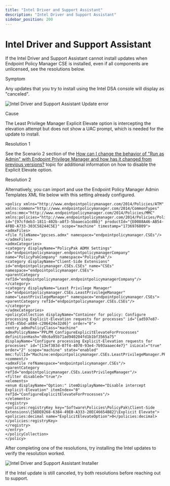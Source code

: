 ```yaml
---
title: "Intel Driver and Support Assistant"
description: "Intel Driver and Support Assistant"
sidebar_position: 200
---
```


# Intel Driver and Support Assistant

If the Intel Driver and Support Assistant cannot install updates when Endpoint Policy Manager CSE is
installed, even if all components are unlicensed, see the resolutions below.

Symptom

Any updates that you try to install using the Intel DSA console will display as "canceled".

![Intel Driver and Support Assistant Update error](/images/endpointpolicymanager/troubleshooting/inteldsaupdates.webp)

Cause

The Least Privilege Manager Explicit Elevate option is intercepting the elevation attempt but does
not show a UAC prompt, which is needed for the update to install.

Resolution 1

See the Scenario 2 section of the
[How can I change the behavior of "Run as Admin" with Endpoint Privilege Manager and how has it changed from previous versions?](/docs/endpointpolicymanager/knowledgebase/leastprivilegemanager/knowledgebase/tipspplpm/runasadmin.md)
topic for additional information on how to disable the Explicit Elevate option.

Resolution 2

Alternatively, you can import and use the Endpoint Policy Manager Admin Templates XML file below
with this setting already configured.

```
<policy xmlns="http://www.endpointpolicymanager.com/2014/Policies/ATM" xmlns:common="http://www.endpointpolicymanager.com/2014/CommonTypes" xmlns:mmc="http://www.endpointpolicymanager.com/2014/Policies/MMC" xmlns:policies="http://www.endpointpolicymanager.com/2014/Policies/PolicyData" id="{97cfdeb3-1811-402b-a8f3-5baaeca1cd8b}" productId="{E0088A46-AB54-4FBD-A733-303C58244C5E}" scope="machine" timestamp="1736976809">
<admxFiles>
<file fileName="ppcses.admx" namespace="endpointpolicymanager.CSEs"/>
</admxFiles>
<admxCategories>
<category displayName="PolicyPak ADMX Settings" id="endpointpolicymanager.endpointpolicymanagerCompany" name="PolicyPakCompany" namespace="PolicyPak"/>
<category displayName="Client-Side Extensions" id="endpointpolicymanager.CSEs.CSEs" name="CSEs" namespace="endpointpolicymanager.CSEs">
<parentCategory refId="endpointpolicymanager.endpointpolicymanagerCompany"/>
</category>
<category displayName="Least Privilege Manager" id="endpointpolicymanager.CSEs.LeastPrivilegeManager" name="LeastPrivilegeManager" namespace="endpointpolicymanager.CSEs">
<parentCategory refId="endpointpolicymanager.CSEs.CSEs"/>
</category>
</admxCategories>
<policyCollection displayName="Container for policy: Configure processing Explicit-Elevation requests for processes" id="{ad597e87-2fd5-45bd-a884-c206424e32d6}" order="0">
<entry admxPolicyClass="machine" admxPolicyName="PPLPM_ConfigureExplicitElevateForProcesses" definitionHash="d0c6a95b71ad940204fd1b1bf3565a75" displayName="Configure processing Explicit-Elevation requests for processes" id="{13ef303d-07f4-4070-93e4-7b93aaaec4e7}" isLocal="true" order="2" scope="machine" state="enabled" mmc:fullId="Machine:endpointpolicymanager.CSEs.LeastPrivilegeManager.PPLPM_ConfigureExplicitElevateForProcesses">
<comment/>
<admxFile refNamespace="endpointpolicymanager.CSEs"/>
<parentCategory refId="endpointpolicymanager.CSEs.LeastPrivilegeManager"/>
<filter disabled="true"/>
<elements>
<enum displayName="Option:" itemDisplayName="Disable intercept Explicit-Elevation" itemIndex="0" refId="ConfigureExplicitElevateForProcesses"/>
</elements>
<registry>
<policies:registryKey key="Software\Policies\PolicyPak\Client-Side Extensions\{58DE0268-6384-49E0-A333-20EC46654B82}\Explicit Elevate">
<policies:decimal name="ExplicitElevateOption">0</policies:decimal>
</policies:registryKey>
</registry>
</entry>
</policyCollection>
</policy>
```

After completing one of the resolutions, try installing the Intel updates to verify the resolution
worked.

![Intel Driver and Support Assistant Installer](/images/endpointpolicymanager/troubleshooting/inteldsainstaller.webp)

If the Intel update is still canceled, try both resolutions before reaching out to support.
